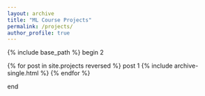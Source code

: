 ```yaml
---
layout: archive
title: "ML Course Projects"
permalink: /projects/
author_profile: true
---
```


{% include base_path %}
begin 2

{% for post in site.projects reversed %}
   post 1
  {% include archive-single.html %}
{% endfor %}

end
